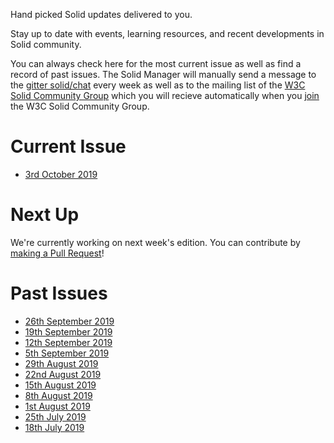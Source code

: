 
Hand picked Solid updates delivered to you. 

Stay up to date with events, learning resources, and recent developments in Solid community.

You can always check here for the most current issue as well as find a record of past issues. The Solid Manager will manually send a message to the [gitter solid/chat](https://gitter.im/solid/chat) every week as well as to the mailing list of the [W3C Solid Community Group](https://www.w3.org/community/solid/) which you will recieve automatically when you [join](https://www.w3.org/community/solid/) the W3C Solid Community Group. 

# Current Issue

* [3rd October 2019](https://github.com/solid/information/blob/master/weekly-updates/this-week-in-solid-2019-10-03.md)

# Next Up

We're currently working on next week's edition. You can contribute by [making a Pull Request](https://github.com/solid/information/edit/master/weekly-updates/next.md)!

# Past Issues

* [26th September 2019](https://github.com/solid/information/blob/master/weekly-updates/this-week-in-solid-2019-09-26.md)
* [19th September 2019](https://github.com/solid/information/blob/master/weekly-updates/this-week-in-solid-2019-09-19.md)
* [12th September 2019](https://github.com/solid/information/blob/master/weekly-updates/this-week-in-solid-2019-09-12.md)
* [5th September 2019](https://github.com/solid/information/blob/master/weekly-updates/this-week-in-solid-2019-09-05.md)
* [29th August 2019](https://github.com/solid/information/blob/master/weekly-updates/this-week-in-solid-2019-08-29.md)
* [22nd August 2019](https://github.com/solid/information/blob/master/weekly-updates/this-week-in-solid-2019-08-22.md)
* [15th August 2019](https://github.com/solid/information/blob/master/weekly-updates/this-week-in-solid-2019-08-15.md) 
* [8th August 2019](https://github.com/solid/information/blob/master/weekly-updates/this-week-in-solid-2019-08-08.md) 
* [1st August 2019](https://github.com/solid/information/blob/master/weekly-updates/this-week-in-solid-2019-08-01.md)
* [25th July 2019](https://github.com/solid/information/blob/master/weekly-updates/this-week-in-solid-2019-07-25.md)
* [18th July 2019](./this-week-in-solid-2019-07-18.md)
